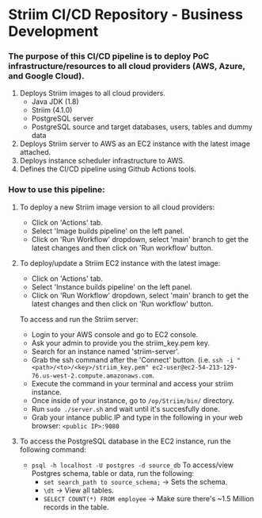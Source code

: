 # Striim CI/CD Repository - Business Development
### The purpose of this CI/CD pipeline is to deploy PoC infrastructure/resources to all cloud providers (AWS, Azure, and Google Cloud).

1) Deploys Striim images to all cloud providers.
    - Java JDK (1.8)
    - Striim (4.1.0)
    - PostgreSQL server
    - PostgreSQL source and target databases, users, tables and dummy data
2) Deploys Striim server to AWS as an EC2 instance with the latest image attached.
3) Deploys instance scheduler infrastructure to AWS.
4) Defines the CI/CD pipeline using Github Actions tools.

### How to use this pipeline:
1) To deploy a new Striim image version to all cloud providers:
    - Click on 'Actions' tab.
    - Select 'Image builds pipeline' on the left panel.
    - Click on 'Run Workflow' dropdown, select 'main' branch to get the latest changes and then click on 'Run workflow' button.
 
2) To deploy/update a Striim EC2 instance with the latest image:
    - Click on 'Actions' tab.
    - Select 'Instance builds pipeline' on the left panel.
    - Click on 'Run Workflow' dropdown, select 'main' branch to get the latest changes and then click on 'Run workflow' button.
    
    To access and run the Striim server:
     - Login to your AWS console and go to EC2 console.
     - Ask your admin to provide you the striim_key.pem key.
     - Search for an instance named 'striim-server'.
     - Grab the ssh command after the 'Connect' button. (i.e. `ssh -i "<path>/<to>/<key>/striim_key.pem" ec2-user@ec2-54-213-129-76.us-west-2.compute.amazonaws.com`.
     - Execute the command in your terminal and access your striim instance.
     - Once inside of your instance, go to `/op/Striim/bin/` directory.
     - Run `sudo ./server.sh` and wait until it's succesfully done.
     - Grab your intance public IP and type in the following in your web browser: `<public IP>:9080`

3) To access the PostgreSQL database in the EC2 instance, run the following command:
    - `psql -h localhost -U postgres -d source_db`
    To access/view Postgres schema, table or data, run the following:
        - `set search_path to source_schema;` -> Sets the schema.
        - `\dt` -> View all tables.
        - `SELECT COUNT(*) FROM employee` -> Make sure there's ~1.5 Million records in the table.
 
      
